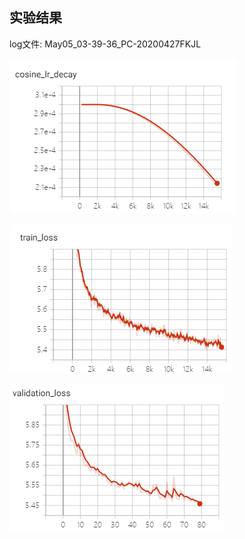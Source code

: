 ## 实验结果

log文件: May05_03-39-36_PC-20200427FKJL

![image-20200505203958392](/img/in-post/20_03/image-20200505203958392.png)

![image-20200505204017837](/img/in-post/20_03/image-20200505204017837.png)

![image-20200505204029918](/img/in-post/20_03/image-20200505204029918.png)